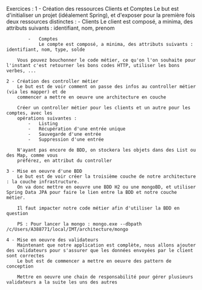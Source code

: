 Exercices :
    1 - Création des ressources Clients et Comptes
        Le but est d'initialiser un projet (idéalement Spring), et d'exposer pour la première fois deux ressources distinctes :
            -	Clients
                Le client est composé, a minima, des attributs suivants : identifiant, nom, prenom
                
            -	Comptes
                Le compte est composé, a minima, des attributs suivants : identifiant, nom, type, solde
                
        Vous pouvez bouchonner le code métier, ce qu'on l'on souhaite pour l'instant c'est retourner les bons codes HTTP, utiliser les bons verbes, ...

    2 - Création des controller métier
        Le but est de voir comment on passe des infos au controller métier (via les mapper) et de
        commencer a mettre en oeuvre une architecture en couche
    
        Créer un controller métier pour les clients et un autre pour les comptes, avec les 
        opérations suivantes :
            -	Listing
            -   Récupération d'une entrée unique
            -   Sauvegarde d'une entrée
            -   Suppression d'une entrée

        N'ayant pas encore de BDD, on stockera les objets dans des List ou des Map, comme vous
        préférez, en attribut du controller

    3 - Mise en oeuvre d'une BDD
        Le but est de voir créer la troisième couche de notre architecture : la couche infrastructure. 
        On va donc mettre en oeuvre une BDD H2 ou une mongoBD, et utiliser Spring Data JPA pour faire le lien entre la BDD et notre couche métier.

        Il faut impacter notre code métier afin d'utiliser la BDD en question

        PS : Pour lancer la mongo : mongo.exe --dbpath /c/Users/A388771/local/IMT/architecture/mongo

    4 - Mise en oeuvre des validateurs
        Maintenant que notre application est complète, nous allons ajouter des validateurs pour s'assurer que les données envoyées par le client sont correctes
        Le but est de commencer a mettre en oeuvre des pattern de conception

        Mettre en oeuvre une chain de responsabilité pour gérer plusieurs validateurs a la suite les uns des autres